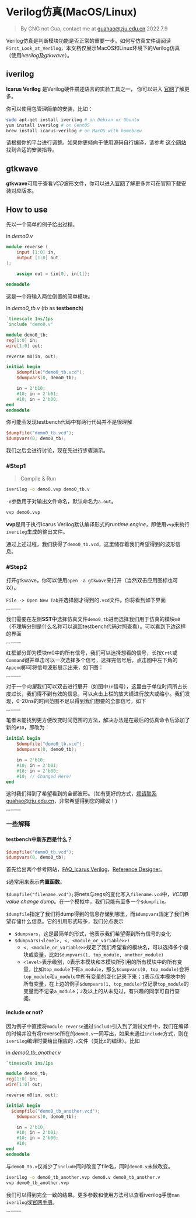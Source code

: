 # Verilog仿真(MacOS/Linux)

> By GNG not Gua, contact me at guahao@zju.edu.cn
> 2022.7.9

Verilog仿真是判断模块功能是否正常的重要一步。如何写仿真文件请阅读`First_Look_at_Verilog`，本文档仅展示MacOS和Linux环境下的Verilog仿真（使用*iverilog*及*gtkwave*）。

## iverilog

**Icarus Verilog** 是Verilog硬件描述语言的实验工具之一， 你可以进入 [官网](http://iverilog.icarus.com/)了解更多。

你可以使用包管理简单的安装，比如：

```bash
sudo apt-get install iverilog # on Debian or Ubuntu
yum install iverilog # on CentOS
brew install icarus-verilog # on MacOS with homebrew
```

请根据你的平台进行调整。如果你更倾向于使用源码自行编译，请参考 [这个网站](https://iverilog.fandom.com/wiki/Installation_Guide#Compiling_on_Linux/Unix) 找到合适的安装指导。

## gtkwave

**gtkwave**可用于查看*VCD*波形文件，你可以进入[官网](http://gtkwave.sourceforge.net/)了解更多并可在官网下载安装对应版本。

## How to use

先以一个简单的例子给出过程。

in *demo0.v*

```verilog
module reverse (
    input [1:0] in,
    output [1:0] out
);

    assign out = {in[0], in[1]};
    
endmodule
```

这是一个将输入两位倒置的简单模块。

in *demo0_tb.v* (*tb* as **testbench**)

```verilog
`timescale 1ns/1ps
`include "demo0.v"

module demo0_tb;
reg[1:0] in;
wire[1:0] out;

reverse m0(in, out);

initial begin
    $dumpfile("demo0_tb.vcd");
    $dumpvars(0, demo0_tb);

    in = 2'b10;
    #10; in = 2'b01;
    #10; in = 2'b00;
end
endmodule
```

你可能会发现testbench代码中有两行代码并不是很理解

```verilog
$dumpfile("demo0_tb.vcd");
$dumpvars(0, demo0_tb);
```

我们之后会进行讨论，现在先进行步骤演示。

### #Step1

> Compile & Run

```bash
iverilog -o demo0.vvp demo0_tb.v
```

`-o`参数用于对输出文件命名，默认命名为`a.out`。

```bash
vvp demo0.vvp
```

**vvp**是用于执行Icarus Verilog默认编译形式的*runtime engine*，即使用`vvp`来执行`iverilog`生成的输出文件。

通过上述过程，我们获得了`demo0_tb.vcd`，这里储存着我们希望得到的波形信息。

### #Step2

打开gtkwave，你可以使用`open -a gtkwave`来打开（当然双击应用图标也可以）。

`File -> Open New Tab`并选择刚才得到的`.vcd`文件。你将看到如下界面

<img src="Verilog_Simulation(MacOS|Linux).assets/image-20220709133702274.png" alt="image-20220709133702274" style="zoom:20%;" />

我们需要在左侧**SST**中选择仿真文件`demo0_tb`进而选择我们用于仿真的模块`m0`（不理解分别是什么名称可以返回testbench代码对照查看）。可以看到下边这样的界面

<img src="Verilog_Simulation(MacOS|Linux).assets/image-20220709133941789.png" alt="image-20220709133941789" style="zoom:20%;" />

红框部分即为模块m0中的所有信号，我们可以选择想看的信号，长按`Crtl`或`Command`键并单击可以一次选择多个信号，选择完信号后，点击图中左下角的`Append`即可将信号波形展示出来，如下图：

<img src="Verilog_Simulation(MacOS|Linux).assets/image-20220709134207573.png" alt="image-20220709134207573" style="zoom:20%;" />

对于一个*向量*我们可以双击进行展开（如图中`in`信号），这里由于单位时间所占长度过长，我们得不到有效的信息，可以点击上栏的放大镜进行放大或缩小。我们发现，0-20ns的时间范围不足以得到我们想要的全部信号，如下

<img src="Verilog_Simulation(MacOS|Linux).assets/image-20220709134431211.png" alt="image-20220709134431211" style="zoom:20%;" />

笔者未能找到更方便改变时间范围的方法，解决办法是在最后的仿真命令后添加了新的`#10`，即改为：

```verilog
initial begin
    $dumpfile("demo0_tb.vcd");
    $dumpvars(0, demo0_tb);

    in = 2'b10;
    #10; in = 2'b01;
    #10; in = 2'b00;
  	#10; // Changed Here!
end
```

这时我们得到了希望看到的全部波形。（如有更好的方式，烦请联系guahao@zju.edu.cn，非常希望得到您的建议！)

<img src="Verilog_Simulation(MacOS|Linux).assets/image-20220709135134820.png" alt="image-20220709135134820" style="zoom:20%;" />

### 一些解释

#### testbench中新东西是什么？

```verilog
$dumpfile("demo0_tb.vcd");
$dumpvars(0, demo0_tb);
```

首先给出两个参考网站，[FAQ_Icarus Verilog](https://iverilog.fandom.com/wiki/FAQ)，[Reference Designer](http://www.referencedesigner.com/tutorials/verilog/verilog_62.php)。

`$`通常用来表示**内置函数**。

`$dumpfile("filename.vcd");`将nets与regs的变化写入`filename.vcd`中，*VCD*即*value change dump*。在一个模拟中，我们只能有至多一个`$dumpfile`。

`$dumpfile`指定了我们将dump得到的信息存储到哪里，而`$dumpvars`规定了我们希望存储什么信息。它的引用形式较多，我们分点表示

* `$dumpvars`，这是最简单的形式，他表示我们希望得到所有信号的变化
* `$dumpvars(<level>, <, <module_or_variable>>)`
  * ​	`<, <module_or_variable>>`规定了我们希望看的模块名，可以选择多个模块或变量，比如`$dumpvars(1, top_module, another_module)`
  * `<level>`表示级别，`0`表示本模块和本模块所引用的所有模块中的所有变量，比如`top_module`下有`a_module`，那么`$dumpvars(0, top_module)`会将`top_module`和`a_module`中所有变量的变化记录下来；`1`表示仅本模块中的所有变量，在上边的例子`$dumpvars(1, top_module)`仅记录`top_module`的变量而不记录`a_module`；`2`及以上的从未见过，有兴趣的同学可自行查阅。

#### include or not?

因为例子中直接将`module reverse`通过`include`引入到了测试文件中，我们在编译的时候并没有将reverse所在的`demo0.v`一同写出，如果未通过`include`方式，则在`iverilog`编译时要给出相应的`.v`文件（类比c的编译）。比如

in *demo0_tb_another.v*

```verilog
`timescale 1ns/1ps

module demo0_tb;
reg[1:0] in;
wire[1:0] out;

reverse m0(in, out);

initial begin
  $dumpfile("demo0_tb_another.vcd");
    $dumpvars(0, demo0_tb);

    in = 2'b10;
    #10; in = 2'b01;
    #10; in = 2'b00;
    #10;
end
endmodule
```

与`demo0_tb.v`仅减少了`include`同时改变了file名，同时`demo0.v`未做改变。

```bash
iverilog -o demo0_tb_another.vvp demo0.v demo0_tb_another.v
vvp demo0_tb_another.vvp
```

我们可以得到完全一致的结果。更多参数和使用方法可以查看iverilog手册`man iverilog`或[官网手册](https://iverilog.fandom.com/wiki/User_Guide)。

<img src="Verilog_Simulation(MacOS|Linux).assets/image-20220709135829566.png" alt="image-20220709135829566" style="zoom:20%;" />

